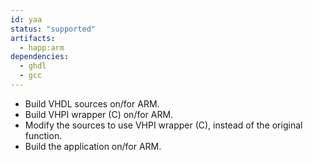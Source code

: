 ```yaml
---
id: yaa
status: "supported"
artifacts:
  - happ:arm
dependencies:
  - ghdl
  - gcc
---
```

- Build VHDL sources on/for ARM.
- Build VHPI wrapper (C) on/for ARM.
- Modify the sources to use VHPI wrapper (C), instead of the original function.
- Build the application on/for ARM.

